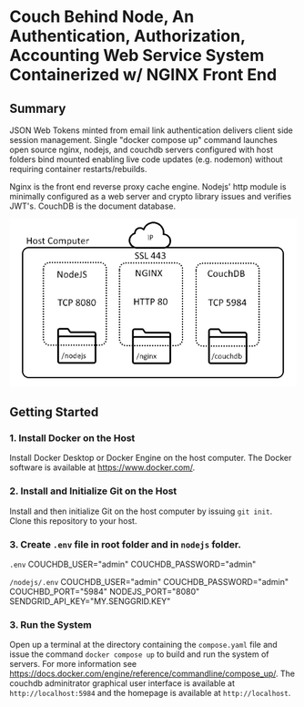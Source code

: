 # Couch Behind Node, An Authentication, Authorization, Accounting Web Service System Containerized w/ NGINX Front End

## Summary
JSON Web Tokens minted from email link authentication delivers client side session management. Single "docker compose up" command launches open source nginx, nodejs, and couchdb servers configured with host folders bind mounted enabling live code updates (e.g. nodemon) without requiring container restarts/rebuilds.

Nginx is the front end reverse proxy cache engine. Nodejs' http module is minimally configured as a web server and crypto library issues and verifies JWT's. CouchDB is the document database.

![image](./nodejs/public/media/topology.png)

## Getting Started

### 1. Install Docker on the Host
Install Docker Desktop or Docker Engine on the host computer. The Docker software is available at https://www.docker.com/.

### 2. Install and Initialize Git on the Host
Install and then initialize Git on the host computer by issuing `git init`. Clone this repository to your host.

### 3. Create `.env` file in root folder and in `nodejs` folder.

`.env`
COUCHDB_USER="admin"
COUCHDB_PASSWORD="admin"

`/nodejs/.env`
COUCHDB_USER="admin"
COUCHDB_PASSWORD="admin"
COUCHBD_PORT="5984"
NODEJS_PORT="8080"
SENDGRID_API_KEY="MY.SENGGRID.KEY"

### 3. Run the System
Open up a terminal at the directory containing the `compose.yaml` file and issue the command `docker compose up` to build and run the system of servers. For more information see https://docs.docker.com/engine/reference/commandline/compose_up/. The couchdb adminitrator graphical user interface is available at `http://localhost:5984` and the homepage is available at `http://localhost`.